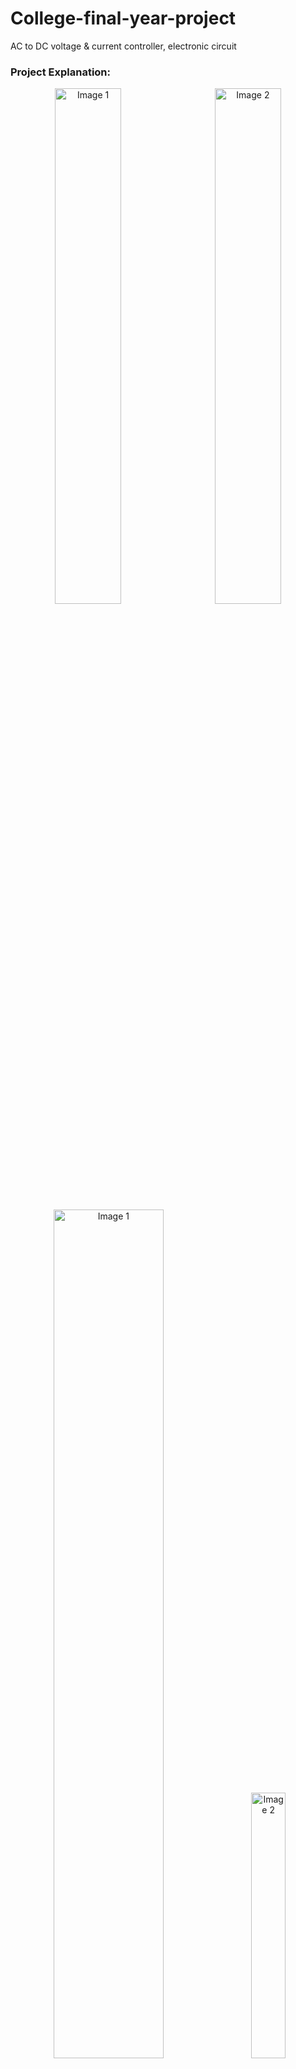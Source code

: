 # College-final-year-project
AC to DC voltage &amp; current controller, electronic circuit

### Project Explanation:  

<p align="center">
  <img src="https://github.com/user-attachments/assets/ce51721e-c143-4cb3-997e-a8593c4d5aae" alt="Image 1" width="46%" style="margin-right: 10px;"/>
  <img src="https://github.com/user-attachments/assets/edee84d4-9eef-4ef1-b90c-00a30bd90d70" alt="Image 2" width="46%" style="margin-left: 10px;"/>
  </br>
  <img src="https://github.com/user-attachments/assets/aa7aaf62-3a21-4960-b7e4-1d61de96f6e7" alt="Image 1" width="59%" style="margin-right: 10px;"/>
  <img src="https://github.com/user-attachments/assets/d817fe35-f973-400e-8ee7-28f1d8b26b1a" alt="Image 2" width="33%" style="margin-left: 10px;"/>
  </br>
  <img src="https://github.com/user-attachments/assets/5fd97c4f-7415-46dc-8982-9924256a78c7" alt="Image 1" width="52.5%" style="margin-right: 10px;"/>
  <img src="https://github.com/user-attachments/assets/4b4111c5-0dcb-404a-9017-11a3c0eb603f" alt="Image 2" width="39.5%" style="margin-left: 10px;"/>
  </br>
</p>

https://github.com/user-attachments/assets/46bedf4e-fc17-4426-94a9-905563ad5ae5

**Input Power:**
1. The circuit starts with an AC mains input of **230V at 50Hz (Indian frequency)**.
2. The input is connected to a **transformer** (rated for 230V to the desired secondary voltage and 1.5A capacity).  
   - This step-down transformer reduces the voltage to a manageable level (as per your circuit design).  

---

https://github.com/user-attachments/assets/000175be-9e58-4870-9e30-905f1b571046

**Rectification Stage:**
3. The reduced AC voltage from the transformer is fed into a **full-wave rectifier circuit**, which is built using four **6A4 diodes** in a bridge configuration.  
   - The rectifier converts AC to pulsating DC.  

---

**Smoothing Stage:**
4. A **470μF capacitor (35V)** is connected after the rectifier to smoothen the pulsating DC into a stable DC output.  
   - This capacitor filters out most of the ripples.  

---

**Voltage Regulation Stage:**
5. The rectified and filtered DC is fed into **voltage regulator ICs (7815 and 7805)** for precise voltage outputs of **+15V** and **+5V**, respectively.  
   - These ICs ensure stable voltage outputs for different components in the circuit.  

---

**Cooling Mechanism:**
6. To prevent overheating of the components, a **heat sink** is attached to the voltage regulators. Additionally, a **cooling fan** is integrated to dissipate heat efficiently.  

---

**Output Stage:**
7. The circuit includes a **300W 10A 30V Buck Converter**, which adjusts the output voltage and current to meet the load's requirements.  
   - This component handles high power efficiently but is limited by the **5-8A current range**, as exceeding this will cause the circuit to overheat or fail.  

---

**Control and Switching System:**
8. **Potentiometers (10kΩ)** are included for fine-tuning voltage and current levels.
9. **LED indicators** are used for status indication.  
10. **Display module** shows the output voltage and current for monitoring purposes.  

 
### ✅ **Control and Switching System**
1. **Potentiometers (10kΩ)**:  
   - **Purpose**: To regulate voltage and current for the electroplating process.  
   - **Connections**:  
     - One potentiometer controls the **voltage** output from the buck converter.  
     - The other potentiometer controls the **current** flowing to the output probes (alligator clips connected to the cathode and anode).  

2. **Black Switch**:  
   - **Purpose**: Master switch to turn the entire power supply system ON or OFF.  
   - **Connection**: Connected to the **primary side of the transformer**. Switching it ON energizes the entire system.  

3. **Red Switch**:  
   - **Purpose**: Controls the output probes (cathode and anode). It allows you to start or stop the electroplating process without turning off the whole system.  
   - **Connection**: Placed on the output side after the buck converter, controlling power to the **alligator clips**.  

---

### **Display System**
4. **Digital Display (Voltmeter + Ammeter)**:  
   - **Purpose**: Tracks the real-time voltage and current supplied to the electrolyte solution during the electroplating process.  
   - **Connections**:  
     - Voltage input is taken from the **buck converter output**.  
     - Current is measured using a **shunt resistor** in series with the output probes.  

---

### **LED Indicators**
5. **Red LED (Process Indicator)**:  
   - **Purpose**: Indicates that the electroplating process has started, i.e., current is flowing through the electrolyte.  
   - **Connection**:  
     - Connected in **series** with the electrolyte and the alligator clips.  
     - It lights up only when the circuit is complete, and current flows through the electrolyte solution.  

6. **Other LEDs (Status Indicators)**:  
   - There are **two additional LEDs** for general status indication (e.g., power ON/OFF).  
   - Connections:  
     - One LED is connected to the output of the **black switch** to indicate the system is ON.  
     - The second LED may indicate the buck converter is powered.  

---

### Electroplating Process Details  
- **Electrolyte Solution**:  
  - Nickel Sulfate (**NiSO₄**) - 10 g/L.  
  - Oxalic Acid - 10 g/L.  
  - 200 mL of distilled water.  

- **Measured Parameters**:  
  - **Voltage**:  
    - 11.8V when the circuit is incomplete (open).  
    - 5.9V during the electroplating process (closed circuit).  
  - **Current**: 0.13A during the process.  

- **Weight Changes**:  
  - **Initial Weight**: 3.418g (before cleaning with acid).  
  - **Final Weight**: 3.314g (after the electroplating process).  

---

### Circuit Precautions:
- The system is designed to handle up to **5-8A current**; exceeding this limit can burn out the components (e.g., wires, capacitors).  
- Ensure proper insulation and cooling to avoid electrical hazards.  
- Use high-quality **soldering wire and connections** to maintain circuit integrity.  

---

### Total Cost Breakdown:  
As per your shared list, the total cost of the project is **₹3245**, including components and repair expenses. [Learn more](https://college-final-year-project.netlify.app/)

![IMG_5137](https://github.com/user-attachments/assets/f3f10e1e-accc-4160-8502-3710beded13a)


<div style='display:flex; align-items:center; gap: 30px;' align='center'>

# Update with Resistors (limit 9V 4amp) - March 2025
</div>

<p align="center">
  <img src="https://github.com/user-attachments/assets/315dab46-ac37-4b29-8788-19aad9768e5d" alt="Image 1" width="45%" style="margin-right: 10px;"/>
  <img src="https://github.com/user-attachments/assets/e91bcefa-8744-40a2-a793-f8c5cf71e4ad" alt="Image 2" width="45%" style="margin-left: 10px;"/>
  </br>
  <img src="https://github.com/user-attachments/assets/095e444a-4207-4657-865e-f9c2176fe043" alt="Image 1" width="45%" style="margin-right: 10px;"/>
  <img src="https://github.com/user-attachments/assets/251fd80d-a1f1-4f0c-ab09-1ca3f4650ef0" alt="Image 2" width="45%" style="margin-left: 10px;"/>
  </br>
  <img src="https://github.com/user-attachments/assets/2348bcf1-4032-46fb-b775-de3435e60bc2" alt="Image 1" width="45%" style="margin-right: 10px;"/>
  <img src="https://github.com/user-attachments/assets/19b84d16-55da-4cc6-98f3-56b391a1d635" alt="Image 2" width="45%" style="margin-left: 10px;"/>
  </br>
  <img src="https://github.com/user-attachments/assets/4ca34ca0-601d-4b53-bf86-76944c04b123" alt="Image 1" width="45%" style="margin-right: 10px;"/>
  <img src="https://github.com/user-attachments/assets/17fcc9fa-0eaf-40d7-8155-30d04730a748" alt="Image 2" width="45%" style="margin-left: 10px;"/>
  </br>
</p>

## after using 9V 4 amp, this is happns

![resistors](https://github.com/user-attachments/assets/daa643e7-bf54-4855-9d06-89380113a25d)

---

# Alternate Circuit

https://github.com/user-attachments/assets/6a481bc7-f602-4173-9d15-df8144aa25de

---

</br>
</br>

<div style="display: flex; align-items: center; gap: 10px;" align="center">
  
## ⭐ Data & Result ⭐
</div>

# This is not the full repo --> This is a small part of our project, actual data is in a Private repo 🔐 [link](https://github.com/akashdip2001/college-final-year-project-lock/blob/main/README.md)

![002](https://github.com/user-attachments/assets/da4c8753-77ce-4fd8-8e4a-b444804193d6)
